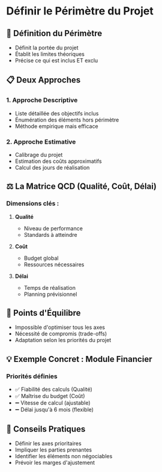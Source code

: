 # Définir le Périmètre du Projet

## 🎯 Définition du Périmètre
- Définit la portée du projet
- Établit les limites théoriques
- Précise ce qui est inclus ET exclu

## 📋 Deux Approches
### 1. Approche Descriptive
- Liste détaillée des objectifs inclus
- Énumération des éléments hors périmètre
- Méthode empirique mais efficace

### 2. Approche Estimative
- Calibrage du projet
- Estimation des coûts approximatifs
- Calcul des jours de réalisation

## ⚖️ La Matrice QCD (Qualité, Coût, Délai)
### Dimensions clés :
1. **Qualité**
   - Niveau de performance
   - Standards à atteindre
   
2. **Coût**
   - Budget global
   - Ressources nécessaires
   
3. **Délai**
   - Temps de réalisation
   - Planning prévisionnel

## 🎲 Points d'Équilibre
- Impossible d'optimiser tous les axes
- Nécessité de compromis (trade-offs)
- Adaptation selon les priorités du projet

## 💡 Exemple Concret : Module Financier
### Priorités définies
- ✅ Fiabilité des calculs (Qualité)
- ✅ Maîtrise du budget (Coût)
- ➖ Vitesse de calcul (ajustable)
- ➖ Délai jusqu'à 6 mois (flexible)

## 🔑 Conseils Pratiques
- Définir les axes prioritaires
- Impliquer les parties prenantes
- Identifier les éléments non négociables
- Prévoir les marges d'ajustement
